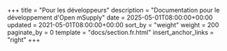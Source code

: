 +++
title = "Pour les développeurs"
description = "Documentation pour le développement d'Open mSupply"
date = 2025-05-01T08:00:00+00:00
updated = 2021-05-01T08:00:00+00:00
sort_by = "weight"
weight = 200
paginate_by = 0
template = "docs/section.fr.html"
insert_anchor_links = "right"
+++
